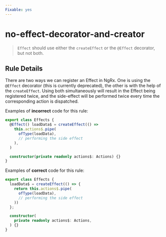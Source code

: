 ```yaml
---
Fixable: yes
---
```


# no-effect-decorator-and-creator

> `Effect` should use either the `createEffect` or the `@Effect` decorator, but not both.

<!-- Everything above this generated, do not edit -->
<!-- MANUAL-DOC:START -->

## Rule Details

There are two ways we can register an Effect in NgRx. One is using the `@Effect` decorator (this is currently deprecated), the other is with the help of the `createEffect`. Using both simultaneously will result in the Effect being registered twice, and the side-effect will be performed twice every time the corresponding action is dispatched.

Examples of **incorrect** code for this rule:

```ts
export class Effects {
  @Effect() loadData$ = createEffect(() =>
    this.actions$.pipe(
      ofType(loadData),
      // performing the side effect
    ),
  )

  constructor(private readonly actions$: Actions) {}
}
```

Examples of **correct** code for this rule:

```ts
export class Effects {
  loadData$ = createEffect(() => {
    return this.actions$.pipe(
      ofType(loadData),
      // performing the side effect
    ))
  };

  constructor(
    private readonly actions$: Actions,
  ) {}
}
```
